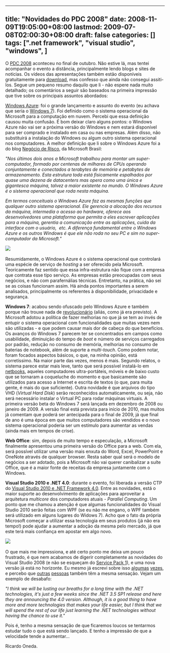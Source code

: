 
---
title: "Novidades do PDC 2008"
date: 2008-11-09T19:05:00+08:00
lastmod: 2009-07-08T02:00:30+08:00
draft: false
categories: []
tags: [".net framework", "visual studio", "windows", ]
---


O [PDC 2008](http://www.microsoftpdc.com/) aconteceu no final de outubro. Não estive lá, mas tentei acompanhar o evento a distância, principalmente lendo blogs e sites de notícias. Os vídeos das apresentações também estão disponíveis gratuitamente para [download](http://channel9.msdn.com/pdc2008/), mas confesso que ainda não consegui assiti-los. Segue um pequeno resumo daquilo que li - não espere nada muito detalhado; os comentários a seguir são baseados na primeira impressão que tive sobre os principais assuntos abordados:

[Windows Azure](http://www.microsoft.com/azure/windowsazure.mspx): foi o grande lançamento e assunto do evento (eu achava que seria o [Windows 7](/blog/post/2008/10/12/Windows-7.aspx)). Foi definido como o sistema operacional da Microsoft para a computação em nuvem. Percebi que essa definição causou muita confusão. É bom deixar claro alguns pontos: o Windows Azure não vai ser a próxima versão do Windows e nem estará disponível para ser comprado e instalado em casa ou nas empresas. Além disso, não substituirá a instalação do Windows ou algum outro sistema operacional nos computadores. A melhor definição que li sobre o Windows Azure foi a do blog [Negócio de Risco](http://blogs.technet.com/risco/archive/2008/10/29/como-assim-um-sistema-operacional-na-nuvem.aspx), da Microsoft Brasil:

*"Nos últimos dois anos a Microsoft trabalhou para montar um super-computador, formado por centenas de milhares de CPUs operando conjuntamente e conectados a terabytes de memória e petabytes de armazenamento. Esta estrutura toda está fisicamente espalhados por quase uma dezena de datacenters mas opera como uma única e gigantesca máquina, talvez a maior existente no mundo. O Windows Azure é o sistema operacional que roda nesta máquina.*

*Em termos conceituais o Windows Azure faz as mesmas funções que qualquer outro sistema operacional. Ele gerencia a alocação dos recursos da máquina, intermedia o acesso ao hardware, oferece aos desenvolvedores uma plataforma que permita a eles escrever aplicações para a máquina, gerentia a comunicação entre as aplicações, cuida da interface com o usuário,  etc. A diferença fundamental entre o Windows Azure e os outros Windows é que ele não roda no seu PC e sim no super-computador da Microsoft."* 

![](/img/2008/azure.jpg) 

Resumidamente, o Windows Azure é o sistema operacional que controlará uma espécie de serviço de *hosting* a ser oferecido pela Microsoft. Teoricamente faz sentido que essa infra-estrutura não fique com a empresa que contrata esse tipo serviço. As empresas estão preocupadas com seus negócios, e não com parafernálias técnicas. Entretanto, na prática, não sei se as coisas funcionam assim. Há ainda pontos importantes a serem analisados, principalmente os referentes à disponibilidade, privacidade e segurança.

**Windows 7**: acabou sendo ofuscado pelo Windows Azure e também porque não trouxe nada de [revolucionário](http://blogs.zdnet.com/Bott/?p=575) (aliás, como já era previsto). A Microsoft adotou a política de fazer melhorias no que já se tem ao invés de entupir o sistema operacional com funcionalidades que muitas vezes nem são utilizadas - e que podem causar mais dor de cabeça do que benefícios. Os avanços do Windows 7 parecem ter se concentrados em campos como usabilidade, diminuição do tempo de *boot* e número de serviços carregados por padrão, redução no consumo de memória, melhorias no consumo de baterias de notebook, além de suporte a *multi-touch*. Como podem notar, foram focados aspectos básicos, o que, na minha opinião, está corretíssimo. Na maior parte das vezes, menos é mais. Segundo relatos, o sistema parece estar mais leve, tanto que será possível instalá-lo em [netbooks](http://en.wikipedia.org/wiki/Netbook), aqueles computadores ultra-portáteis, móveis e de baixo custo que se tornaram a coqueluche do momento e que basicamente são utilizados para acesso a Internet e escrita de textos (o que, para muita gente, é mais do que suficiente). Outra novidade é que arquivos do tipo VHD (*Virtual Hard Disk*) serão reconhecidos automaticamente, ou seja, não será necessário instalar o Virtual PC para rodar máquinas virtuais. A primeira versão beta do Windows 7 será lançada em dezembro de 2008 ou janeiro de 2009. A versão final está prevista para início de 2010, mas muitos já comentam que poderá ser antecipada para o final de 2009, já que final de ano é uma época em que muitos computadores são vendidos e o novo sistema operacional poderia ser um estímulo para aumentar as vendas (ainda mais em tempos de crise).

**Web Office**: sim, depois de muito tempo e especulação, a Microsoft finalmente apresentou uma primeira versão do Office para a web. Com ela, será possível utilizar uma versão mais enxuta do Word, Excel, PowerPoint e OneNote através de qualquer browser. Resta saber qual será o modelo de negócios a ser adotado, pois a Microsoft não vai querer canibalizar a suíte Office, que é a maior fonte de receitas da empresa juntamente com o Windows.

**Visual Studio 2010 e .NET 4.0**: durante o evento, foi liberada a versão CTP do [Visual Studio 2010 e .NET Framework 4.0](http://go.microsoft.com/fwlink/?LinkId=129231). Entre as novidades, está o maior suporte ao desenvolvimento de aplicações para aproveitar a arquitetura *multicore* dos computadores atuais - *Parallel Computing*. Um ponto que me chamou a atenção é que algumas funcionalidades do Visual Studio 2010 serão feitas com WPF (se eu não me engano, o WPF também será utilizado em alguns lugares do Widows 7). Acho que o fato da própria Microsoft começar a utilizar essa tecnologia em seus produtos (já não era tempo!) pode ajudar a aumentar a adoção da mesma pelo mercado, já que este terá mais confiança em apostar em algo novo.

![](/img/2008/vs2010.jpg) 

O que mais me impressiona, e até certo ponto me deixa um pouco frustrado, é que nem acabamos de digerir completamente as novidades do Visual Studio 2008 (e não se esqueçam do [Service Pack 1](/blog/post/2008/08/11/Visual-Studio-2008-e-NET-Framework-35-Service-Pack-1.aspx)), e uma nova versão já está no horizonte. Eu mesmo já escrevi sobre isso [algumas](/blog/post/2005/02/09/A-insanidade-das-atualizacoes-tecnologicas.aspx) [vezes](/blog/post/2007/07/11/Data-de-lancamento-do-Visual-Studio-2008.aspx), e percebo que [outras](http://blogs.windowsclient.net/sameh/archive/2008/09/30/visual-studio-2010-and-net-framework-4-0-announced.aspx) [pessoas](http://silverlight.net/blogs/jesseliberty/archive/2008/10/23/so-much-technology-so-little-time.aspx) também têm a mesma sensação. Vejam um exemplo de desabafo:

*"I think we will be lusting our breaths for a long time with the .NET technologies, it's just a few weeks since the .NET 3.5 SP1 release and here they are announcing the 4.0 version. Although, it is a good thing to have more and more technologies that makes your life easier, but I think that we will spend the rest of our life just learning the .NET technologies without having the chance to use it."* 

Pois é, tenho a mesma sensação de que ficaremos loucos se tentarmos estudar tudo o que está sendo lançado. E tenho a impressão de que a velocidade tende a aumentar...

Ricardo Oneda.

